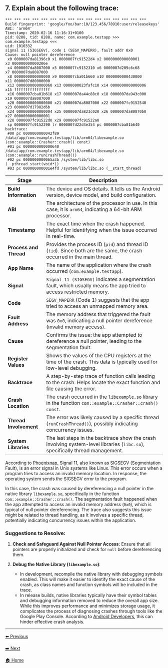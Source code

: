 ## 7. Explain about the following trace:

```
*** *** *** *** *** *** *** *** *** *** *** *** *** *** *** ***
Build fingerprint: 'google/foo/bar:10/123.456/78910:user/releasekeys'
ABI: 'arm64'
Timestamp: 2020-02-16 11:16:31+0100
pid: 8288, tid: 8288, name: com.example.testapp >>>
com.example.testapp <<<
uid: 1010332
signal 11 (SIGSEGV), code 1 (SEGV_MAPERR), fault addr 0x0
Cause: null pointer dereference
 x0 0000007da81396c0 x1 0000007fc91522d4 x2 0000000000000001
x3 000000000000206e
 x4 0000007da8087000 x5 0000007fc9152310 x6 0000007d209c6c68
x7 0000007da8087000
 x8 0000000000000000 x9 0000007cba01b660 x10 0000000000430000
x11 0000007d80000000
 x12 0000000000000060 x13 0000000023fafc10 x14 0000000000000006
x15 ffffffffffffffff
 x16 0000007cba01b618 x17 0000007da44c88c0 x18 0000007da943c000
x19 0000007da8087000
 x20 0000000000000000 x21 0000007da8087000 x22 0000007fc9152540
x23 0000007d17982d6b
 x24 0000000000000004 x25 0000007da823c020 x26 0000007da80870b0
x27 0000000000000001
 x28 0000007fc91522d0 x29 0000007fc91522a0
 sp 0000007fc9152290 lr 0000007d22d4e354 pc 0000007cba01b640
backtrace:
 #00 pc 0000000000042f89
/data/app/com.example.testapp/lib/arm64/libexample.so
(com::example::Crasher::crash() const)
 #01 pc 0000000000000640
/data/app/com.example.testapp/lib/arm64/libexample.so
(com::example::runCrashThread())
 #02 pc 0000000000065a3b /system/lib/libc.so
(__pthread_start(void*))
 #03 pc 000000000001e4fd /system/lib/libc.so (__start_thread)
```

| **Stage**             | **Description**                                                                                                      |
|-----------------------|----------------------------------------------------------------------------------------------------------------------|
| **Build Information**  | The device and OS details. It tells us the Android version, device model, and build configuration.                   |
| **ABI**               | The architecture of the processor in use. In this case, it is `arm64`, indicating a 64-bit ARM processor.            |
| **Timestamp**         | The exact time when the crash happened. Helpful for identifying when the issue occurred in real-time.                 |
| **Process and Thread**| Provides the process ID (`pid`) and thread ID (`tid`). Since both are the same, the crash occurred in the main thread.|
| **App Name**          | The name of the application where the crash occurred (`com.example.testapp`).                                        |
| **Signal**            | `Signal 11 (SIGSEGV)` indicates a segmentation fault, which usually means the app tried to access restricted memory.  |
| **Code**              | `SEGV_MAPERR` (Code 1) suggests that the app tried to access an unmapped memory area.                                |
| **Fault Address**     | The memory address that triggered the fault was `0x0`, indicating a null pointer dereference (invalid memory access). |
| **Cause**             | Confirms the issue: the app attempted to dereference a null pointer, leading to the segmentation fault.               |
| **Register Values**   | Shows the values of the CPU registers at the time of the crash. This data is typically used for low-level debugging.  |
| **Backtrace**         | A step-by-step trace of function calls leading to the crash. Helps locate the exact function and file causing the error.|
| **Crash Location**    | The crash occurred in the `libexample.so` library in the function `com::example::Crasher::crash() const`.             |
| **Thread Involvement**| The error was likely caused by a specific thread (`runCrashThread()`), possibly indicating concurrency issues.        |
| **System Libraries**  | The last steps in the backtrace show the crash involving system-level libraries (`libc.so`), specifically thread management. |

According to [Phoenixnap](https://phoenixnap.com/kb/sigsegv), Signal 11, also known as SIGSEGV (Segmentation Fault), is an error signal in Unix systems like Linux. This error occurs when a program tries to access an invalid memory location. In response, the operating system sends the SIGSEGV error to the program.

In this case, the crash was caused by dereferencing a null pointer in the native library `libexample.so`, specifically in the function `com::example::Crasher::crash()`. The segmentation fault happened when the app attempted to access an invalid memory address (`0x0`), which is typical of null pointer dereferencing. The trace also suggests this issue might be related to thread handling, as it involves a specific thread, potentially indicating concurrency issues within the application.

### Suggestions to Resolve:
1. **Check and Safeguard Against Null Pointer Access**: Ensure that all pointers are properly initialized and check for `null` before dereferencing them.

2. **Debug the Native Library (`libexample.so`)**: 
   - In development, recompile the native library with debugging symbols enabled. This will make it easier to identify the exact cause of the crash, as class names and function symbols will be included in the trace.
   - In release builds, native libraries typically have their symbol tables and debugging information removed to reduce the overall app size. While this improves performance and minimizes storage usage, it complicates the process of diagnosing crashes through tools like the Google Play Console. According to [Android Developers](https://developer.android.com/topic/performance/vitals/crash?hl=pt-br), this can hinder effective crash analysis.

---

[⬅️ Previous](../Resposta%2006/Resposta06.md)

<!-- Next Button -->
[➡️ Next](../Resposta%2008/Resposta08.md)

<!-- Home Button -->
[🏠 Home](../Enunciado.md)